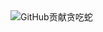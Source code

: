 <picture>
  <source media="(prefers-color-scheme: dark)" srcset="https://raw.githubusercontent.com/zzgs219G/tcs/main/assets/snake-dark.svg">
  <source media="(prefers-color-scheme: light)" srcset="https://raw.githubusercontent.com/zzgs219G/tcs/main/assets/snake-white.svg">
  <img alt="GitHub贡献贪吃蛇" src="https://raw.githubusercontent.com/zgs219G/tcs/main/assets/snake-white.svg">
</picture>
